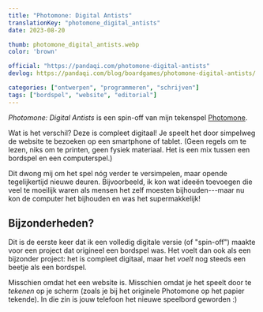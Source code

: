 ```yaml
---
title: "Photomone: Digital Antists"
translationKey: "photomone_digital_antists"
date: 2023-08-20

thumb: photomone_digital_antists.webp
color: 'brown'

official: "https://pandaqi.com/photomone-digital-antists"
devlog: https://pandaqi.com/blog/boardgames/photomone-digital-antists/

categories: ["ontwerpen", "programmeren", "schrijven"]
tags: ["bordspel", "website", "editorial"]
---
```


_Photomone: Digital Antists_ is een spin-off van mijn tekenspel [Photomone](/nl/ontwerpen/bordspel/photomone).

Wat is het verschil? Deze is compleet digitaal! Je speelt het door simpelweg de website te bezoeken op een smartphone of tablet. (Geen regels om te lezen, niks om te printen, geen fysiek materiaal. Het is een mix tussen een bordspel en een computerspel.)

Dit dwong mij om het spel nóg verder te versimpelen, maar opende tegelijkertijd nieuwe deuren. Bijvoorbeeld, ik kon wat ideeën toevoegen die veel te moeilijk waren als mensen het zelf moesten bijhouden---maar nu kon de computer het bijhouden en was het supermakkelijk!

## Bijzonderheden?

Dit is de eerste keer dat ik een volledig digitale versie (of "spin-off") maakte voor een project dat origineel een bordspel was. Het voelt dan ook als een bijzonder project: het is compleet digitaal, maar het _voelt_ nog steeds een beetje als een bordspel.

Misschien omdat het een website is. Misschien omdat je het speelt door te _tekenen_ op je scherm (zoals je bij het originele Photomone op het papier tekende). In die zin is jouw telefoon het nieuwe speelbord geworden :)